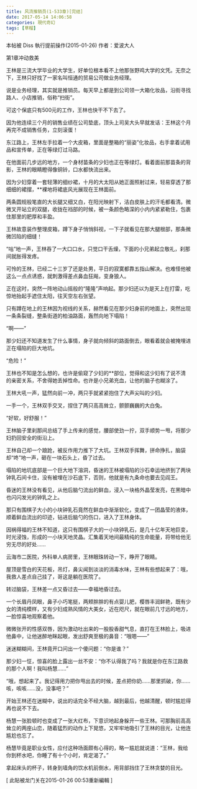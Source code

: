 ```yaml
---
title: 风流推销员(1-533章)[完结]
date: 2017-05-14 14:06:58
categories: 現代奇幻
tags: [草榴]
---
```

本帖被 Diss 執行提前操作(2015-01-26)
作者：爱波大人



第1章冲动救美

王林是三流大学毕业的大学生，好单位根本看不上他那张野鸡大学的文凭。无奈之下，王林只好找了一家名叫恒通的贸易公司做业务经理。

说是业务经理，其实就是推销员。每天早上都是到公司领一大箱化妆品，沿街寻找路人、小店推销，俗称“扫街”。

可这个保底只有500元的工作，王林也快干不下去了。

因为他连续三个月的销售业绩在公司垫底，顶头上司吴大头早就发话：王林这个月再完不成销售任务，立刻滚蛋！

东江路上，王林左手拉着一个大皮箱，里面是整箱的“丽姿”化妆品，右手拿着试用品和宣传单，正在等绿灯过马路。

在他面前几步远的地方，一个身材苗条的少妇也正在等绿灯。看着面前那苗条的背影，王林的眼睛瞪得像铜铃，口水都快流出来。

因为少妇穿着一套轻薄的细纱裙，十月的大太阳从她正面照射过来，轻易穿透了那细细的裙摆，**裸地将裙底风光展现在王林面前。

两条圆规般笔直的大长腿又细又白，在阳光映射下，洁白皮肤上的汗毛都看清。微微叉开站立的双腿，收拢在裆部的时候，被一条颜色略深的小内内紧紧勒住，包裹住那里的肥厚和丰盈。

王林故意装作整理皮箱，蹲下身子悄悄斜视，一下子就看见在那大腿根部，那条微微凹陷的细缝！

“咕”地一声，王林吞了一大口口水，只觉口干舌燥，下面的小兄弟起立敬礼，刹那间就胀得发疼。

可怜的王林，已经二十三岁了还是处男，平日的寂寞都靠五指山解决。也难怪他被这么一点点诱惑，就刺激得差点鼻血狂飚，变身狼人。

正在这时，突然一阵地动山摇般的“隆隆”声响起。那少妇还以为是天上在打雷，吃惊地抬起手遮住太阳，往天空左右张望。

只有蹲在地上的王林因为视线的关系，赫然看见在那少妇身前的地面上，突然出现一条条裂缝，整条街道的柏油路面，轰然向地下塌陷！

“啊——”

那少妇还不知道发生了什么事情，身子就向倾斜的路面倒去，眼看着就会被掩埋进正在塌陷的巨大地坑。

“危险！”

王林也不知是怎么想的，也许是偷窥了少妇的**部位，觉得和这少妇有了说不清的亲密关系，不舍得她丢掉性命。也许是小兄弟充血，让他的脑子也糊涂了。

王林大吼一声，猛然向前一冲，两只手就紧紧抱住了大声尖叫的少妇。

一手一个，王林双手交叉，捏住了两只高高耸立，颤颤巍巍的大白兔。

“好软，好舒服！”

王林脑子里刹那间总结了手上传来的感觉，腰部使劲一拧，双手顺势一甩，将那少妇扔回安全的街沿上。

王林自己却一个踉跄，被反作用力推下了大坑。王林双手挥舞，拼命挣扎，脑袋却“咚”地一声，砸在一块石头上，昏了过去。

塌陷的地坑底部是一个巨大地下溶洞，昏迷的王林被塌陷的沙石幸运地挤到了两块钟乳石间卡住，没有被埋在沙石底下，否则，他就是有九条命也要去见阎王。

昏迷的王林没有看见，从他后脑勺流出的鲜血，浸入一块格外晶莹发亮，在黑暗中也闪闪发光的钟乳之上。

那只有围棋子大小的小块钟乳石竟然在鲜血中渐渐软化，变成了一团晶莹的液体，顺着鲜血流出的印迹，钻进后脑勺的伤口，进入了王林身体。

因祸得福的王林不知道，这只有围棋子大的一小块钟乳石，是几十亿年天地巨变，时光浸蚀，形成的一小块天地灵晶。汇集着天地间最精纯的生命能量，将带给他无穷无尽的好处……

云海市二医院，外科单人病房里，王林眼珠转动一下，睁开了眼睛。

屋顶是雪白的天花板，吊灯，鼻尖闻到淡淡的消毒水味，王林有些想起来了：哦，我救人差点自己挂了，哥这是躺在医院了。

转过脑袋，王林差一点又昏过去——幸福地昏过去。

一个长眉丹凤眼，鼻子小巧笔挺，两颊胖胖的有点婴儿肥，樱唇丰润鲜艳，既有少女的清纯模样，又有少妇成熟风情的大美女，近在咫尺，就在眼前几寸远的地方，一脸惊喜地观察着他。

微微张开的性感双唇，因为激动吐出来的一股股香甜气息，直打在王林脸上，吸进他鼻中，让他迷醉地眯起眼，发出舒爽至极的鼻音：“哦嗯——”

迷迷糊糊间，王林竟开口问出一个傻问题：“你是谁？”

那少妇一怔，惊喜的脸上露出一丝不安：“你不认得我了吗？我就是你在东江路救的那个人啊！我叫杨慧……”

“哦，想起来了。我记得用力把你甩出去的时候，差点把你奶……那里抓破，你……咳，咳咳……没，没事吧？”

开始王林还在迷糊中，说出的话完全不经大脑，越到最后，他越清醒，顿时尴尬得再也说不下去。

杨慧一张脸顿时也变成了一张大红布，下意识地起身躲开一些王林。可那胸前高高耸立的两座山峦，随着猛烈的动作上下晃悠，又牢牢地吸引了王林的目光，让他连尴尬也忘了。

杨慧毕竟是职业女性，应付这种场面颇有心得的，略一尴尬就说道：“王林，我给你到杯水吧，你睡了有十个小时，肯定渴了。”

拿起床头的杯子，转身到墙角的饮水机前倒水，用背部挡住了王林贪婪的目光。


[ 此貼被龙门关在2015-01-26 00:53重新編輯 ]